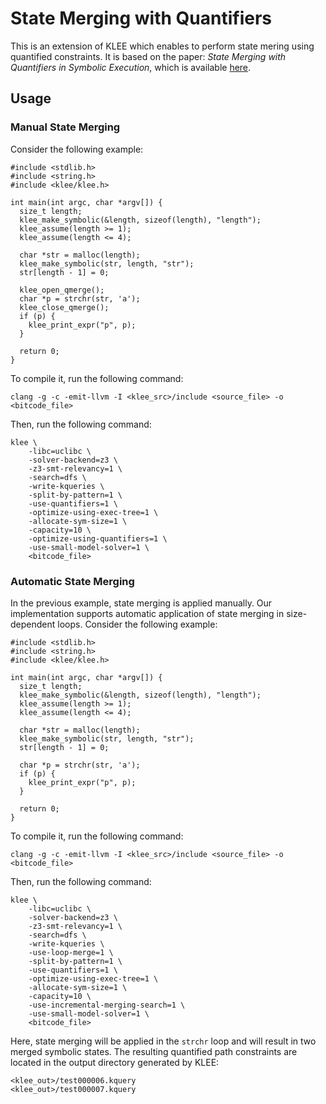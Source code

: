 # State Merging with Quantifiers
This is an extension of KLEE which enables to perform state mering using quantified constraints.
It is based on the paper: *State Merging with Quantifiers in Symbolic Execution*,
which is available [here](https://doi.org/10.1145/3611643.3616287).

## Usage

### Manual State Merging

Consider the following example:
```
#include <stdlib.h>
#include <string.h>
#include <klee/klee.h>

int main(int argc, char *argv[]) {
  size_t length;
  klee_make_symbolic(&length, sizeof(length), "length");
  klee_assume(length >= 1);
  klee_assume(length <= 4);

  char *str = malloc(length);
  klee_make_symbolic(str, length, "str");
  str[length - 1] = 0;

  klee_open_qmerge();
  char *p = strchr(str, 'a');
  klee_close_qmerge();
  if (p) {
    klee_print_expr("p", p);
  }

  return 0;
}
```

To compile it, run the following command:
```
clang -g -c -emit-llvm -I <klee_src>/include <source_file> -o <bitcode_file>
```

Then, run the following command:
```
klee \
    -libc=uclibc \
    -solver-backend=z3 \
    -z3-smt-relevancy=1 \
    -search=dfs \
    -write-kqueries \
    -split-by-pattern=1 \
    -use-quantifiers=1 \
    -optimize-using-exec-tree=1 \
    -allocate-sym-size=1 \
    -capacity=10 \
    -optimize-using-quantifiers=1 \
    -use-small-model-solver=1 \
    <bitcode_file>
```

### Automatic State Merging
In the previous example, state merging is applied manually.
Our implementation supports automatic application of state merging in size-dependent loops.
Consider the following example:
```
#include <stdlib.h>
#include <string.h>
#include <klee/klee.h>

int main(int argc, char *argv[]) {
  size_t length;
  klee_make_symbolic(&length, sizeof(length), "length");
  klee_assume(length >= 1);
  klee_assume(length <= 4);

  char *str = malloc(length);
  klee_make_symbolic(str, length, "str");
  str[length - 1] = 0;

  char *p = strchr(str, 'a');
  if (p) {
    klee_print_expr("p", p);
  }

  return 0;
}
```

To compile it, run the following command:
```
clang -g -c -emit-llvm -I <klee_src>/include <source_file> -o <bitcode_file>
```

Then, run the following command:
```
klee \
    -libc=uclibc \
    -solver-backend=z3 \
    -z3-smt-relevancy=1 \
    -search=dfs \
    -write-kqueries \
    -use-loop-merge=1 \
    -split-by-pattern=1 \
    -use-quantifiers=1 \
    -optimize-using-exec-tree=1 \
    -allocate-sym-size=1 \
    -capacity=10 \
    -use-incremental-merging-search=1 \
    -use-small-model-solver=1 \
    <bitcode_file>
```

Here, state merging will be applied in the `strchr` loop and will result in two merged symbolic states.
The resulting quantified path constraints are located in the output directory generated by KLEE:
```
<klee_out>/test000006.kquery
<klee_out>/test000007.kquery
```
